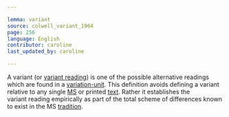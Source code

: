 ```yaml
---

lemma: variant
source: colwell_variant_1964
page: 256
language: English
contributor: caroline
last_updated_by: caroline

---
```


A variant (or [variant reading](readingVariant.html)) is one of the possible alternative readings which are found in a [variation-unit](variantLocation.html). This definition avoids defining a variant relative to any single [MS](manuscript.html) or printed [text](text.html). Rather it establishes the variant reading empirically as part of the total scheme of differences known to exist in the MS [tradition](textualTransmission.html).
